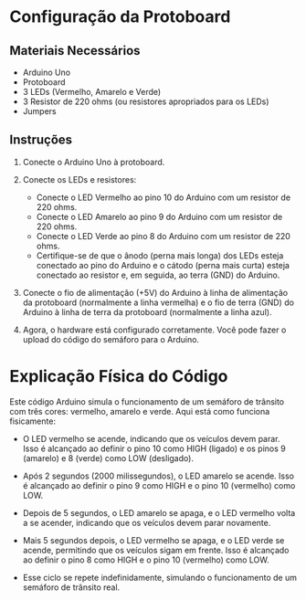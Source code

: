 # Configuração da Protoboard

## Materiais Necessários

- Arduino Uno
- Protoboard
- 3 LEDs (Vermelho, Amarelo e Verde)
- 3 Resistor de 220 ohms (ou resistores apropriados para os LEDs)
- Jumpers

## Instruções

1. Conecte o Arduino Uno à protoboard.

2. Conecte os LEDs e resistores:
   - Conecte o LED Vermelho ao pino 10 do Arduino com um resistor de 220 ohms.
   - Conecte o LED Amarelo ao pino 9 do Arduino com um resistor de 220 ohms.
   - Conecte o LED Verde ao pino 8 do Arduino com um resistor de 220 ohms.
   - Certifique-se de que o ânodo (perna mais longa) dos LEDs esteja conectado ao pino do Arduino e o cátodo (perna mais curta) esteja conectado ao resistor e, em seguida, ao terra (GND) do Arduino.

3. Conecte o fio de alimentação (+5V) do Arduino à linha de alimentação da protoboard (normalmente a linha vermelha) e o fio de terra (GND) do Arduino à linha de terra da protoboard (normalmente a linha azul).

4. Agora, o hardware está configurado corretamente. Você pode fazer o upload do código do semáforo para o Arduino.

# Explicação Física do Código

Este código Arduino simula o funcionamento de um semáforo de trânsito com três cores: vermelho, amarelo e verde. Aqui está como funciona fisicamente:

- O LED vermelho se acende, indicando que os veículos devem parar. Isso é alcançado ao definir o pino 10 como HIGH (ligado) e os pinos 9 (amarelo) e 8 (verde) como LOW (desligado).

- Após 2 segundos (2000 milissegundos), o LED amarelo se acende. Isso é alcançado ao definir o pino 9 como HIGH e o pino 10 (vermelho) como LOW.

- Depois de 5 segundos, o LED amarelo se apaga, e o LED vermelho volta a se acender, indicando que os veículos devem parar novamente.

- Mais 5 segundos depois, o LED vermelho se apaga, e o LED verde se acende, permitindo que os veículos sigam em frente. Isso é alcançado ao definir o pino 8 como HIGH e o pino 10 (vermelho) como LOW.

- Esse ciclo se repete indefinidamente, simulando o funcionamento de um semáforo de trânsito real.
